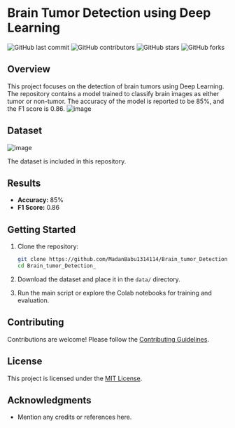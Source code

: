 # Brain Tumor Detection using Deep Learning

![GitHub last commit](https://img.shields.io/github/last-commit/MadanBabu1314114/Brain_tumor_Detection_)
![GitHub contributors](https://img.shields.io/github/contributors/MadanBabu1314114/Brain_tumor_Detection_)
![GitHub stars](https://img.shields.io/github/stars/MadanBabu1314114/Brain_tumor_Detection_?style=social)
![GitHub forks](https://img.shields.io/github/forks/MadanBabu1314114/Brain_tumor_Detection_?style=social)

## Overview

This project focuses on the detection of brain tumors using Deep Learning. The repository contains a model trained to classify brain images as either tumor or non-tumor. The accuracy of the model is reported to be 85%, and the F1 score is 0.86.
![image](https://github.com/MadanBabu1314114/Brain_tumor_Detection_/assets/123216438/43bf66fa-4861-44f3-b853-341f2b1d800a)



## Dataset
![image](https://github.com/MadanBabu1314114/Brain_tumor_Detection_/assets/123216438/1e46a167-0cea-475e-8f1e-50fb60bbc6f7)

The dataset is  included in this repository.

## Results

- **Accuracy:** 85%
- **F1 Score:** 0.86

## Getting Started

1. Clone the repository:

    ```bash
    git clone https://github.com/MadanBabu1314114/Brain_tumor_Detection_.git
    cd Brain_tumor_Detection_
    ```

 

2. Download the dataset and place it in the `data/` directory.

3. Run the main script or explore the Colab notebooks for training and evaluation.

 

## Contributing

Contributions are welcome! Please follow the [Contributing Guidelines](CONTRIBUTING.md).

## License

This project is licensed under the [MIT License](LICENSE).

## Acknowledgments

- Mention any credits or references here.

